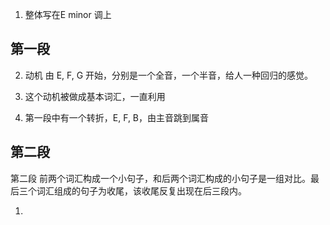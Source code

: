 1. 整体写在E minor 调上
## 第一段
2. 动机 由 E, F, G 开始，分别是一个全音，一个半音，给人一种回归的感觉。

3. 这个动机被做成基本词汇，一直利用

4. 第一段中有一个转折，E, F, B，由主音跳到属音

## 第二段

第二段 前两个词汇构成一个小句子，和后两个词汇构成的小句子是一组对比。最后三个词汇组成的句子为收尾，该收尾反复出现在后三段内。

1. 

